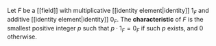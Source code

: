 Let $F$ be a [[field]] with multiplicative [[identity element|identity]] $1_F$ and additive [[identity element|identity]] $0_F$. The **characteristic** of $F$ is the smallest positive integer $p$ such that $p\cdot 1_F=0_F$ if such $p$ exists, and $0$ otherwise.
